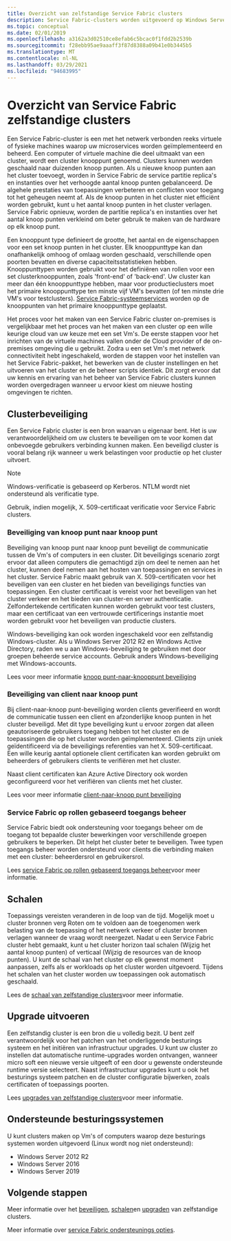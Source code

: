 ```yaml
---
title: Overzicht van zelfstandige Service Fabric clusters
description: Service Fabric-clusters worden uitgevoerd op Windows Server en Linux, wat betekent dat u Service Fabric toepassingen kunt implementeren en hosten overal waar u Windows Server of Linux moet uitvoeren.
ms.topic: conceptual
ms.date: 02/01/2019
ms.openlocfilehash: a3162a3d02510ce8efab6c5bcac0f1fdd2b2539b
ms.sourcegitcommit: f28ebb95ae9aaaff3f87d8388a09b41e0b3445b5
ms.translationtype: MT
ms.contentlocale: nl-NL
ms.lasthandoff: 03/29/2021
ms.locfileid: "94683995"
---
```

# <a name="overview-of-service-fabric-standalone-clusters"></a>Overzicht van Service Fabric zelfstandige clusters

Een Service Fabric-cluster is een met het netwerk verbonden reeks virtuele of fysieke machines waarop uw microservices worden geïmplementeerd en beheerd. Een computer of virtuele machine die deel uitmaakt van een cluster, wordt een cluster knooppunt genoemd. Clusters kunnen worden geschaald naar duizenden knoop punten. Als u nieuwe knoop punten aan het cluster toevoegt, worden in Service Fabric de service partitie replica's en instanties over het verhoogde aantal knoop punten gebalanceerd. De algehele prestaties van toepassingen verbeteren en conflicten voor toegang tot het geheugen neemt af. Als de knoop punten in het cluster niet efficiënt worden gebruikt, kunt u het aantal knoop punten in het cluster verlagen. Service Fabric opnieuw, worden de partitie replica's en instanties over het aantal knoop punten verkleind om beter gebruik te maken van de hardware op elk knoop punt.

Een knooppunt type definieert de grootte, het aantal en de eigenschappen voor een set knoop punten in het cluster. Elk knooppunttype kan dan onafhankelijk omhoog of omlaag worden geschaald, verschillende open poorten bevatten en diverse capaciteitsstatistieken hebben. Knooppunttypen worden gebruikt voor het definiëren van rollen voor een set clusterknooppunten, zoals 'front-end' of 'back-end'. Uw cluster kan meer dan één knooppunttype hebben, maar voor productieclusters moet het primaire knooppunttype ten minste vijf VM's bevatten (of ten minste drie VM's voor testclusters). [Service Fabric-systeemservices](service-fabric-technical-overview.md#system-services) worden op de knooppunten van het primaire knooppunttype geplaatst.

Het proces voor het maken van een Service Fabric cluster on-premises is vergelijkbaar met het proces van het maken van een cluster op een wille keurige cloud van uw keuze met een set Vm's. De eerste stappen voor het inrichten van de virtuele machines vallen onder de Cloud provider of de on-premises omgeving die u gebruikt. Zodra u een set Vm's met netwerk connectiviteit hebt ingeschakeld, worden de stappen voor het instellen van het Service Fabric-pakket, het bewerken van de cluster instellingen en het uitvoeren van het cluster en de beheer scripts identiek. Dit zorgt ervoor dat uw kennis en ervaring van het beheer van Service Fabric clusters kunnen worden overgedragen wanneer u ervoor kiest om nieuwe hosting omgevingen te richten.

## <a name="cluster-security"></a>Clusterbeveiliging

Een Service Fabric cluster is een bron waarvan u eigenaar bent.  Het is uw verantwoordelijkheid om uw clusters te beveiligen om te voor komen dat onbevoegde gebruikers verbinding kunnen maken. Een beveiligd cluster is vooral belang rijk wanneer u werk belastingen voor productie op het cluster uitvoert.

> [!NOTE]
> Windows-verificatie is gebaseerd op Kerberos. NTLM wordt niet ondersteund als verificatie type.
>
> Gebruik, indien mogelijk, X. 509-certificaat verificatie voor Service Fabric clusters.

### <a name="node-to-node-security"></a>Beveiliging van knoop punt naar knoop punt

Beveiliging van knoop punt naar knoop punt beveiligt de communicatie tussen de Vm's of computers in een cluster. Dit beveiligings scenario zorgt ervoor dat alleen computers die gemachtigd zijn om deel te nemen aan het cluster, kunnen deel nemen aan het hosten van toepassingen en services in het cluster. Service Fabric maakt gebruik van X. 509-certificaten voor het beveiligen van een cluster en het bieden van beveiligings functies van toepassingen.  Een cluster certificaat is vereist voor het beveiligen van het cluster verkeer en het bieden van cluster-en server authenticatie.  Zelfondertekende certificaten kunnen worden gebruikt voor test clusters, maar een certificaat van een vertrouwde certificerings instantie moet worden gebruikt voor het beveiligen van productie clusters.

Windows-beveiliging kan ook worden ingeschakeld voor een zelfstandig Windows-cluster. Als u Windows Server 2012 R2 en Windows Active Directory, raden we u aan Windows-beveiliging te gebruiken met door groepen beheerde service accounts. Gebruik anders Windows-beveiliging met Windows-accounts.

Lees voor meer informatie [knoop punt-naar-knooppunt beveiliging](service-fabric-cluster-security.md#node-to-node-security)

### <a name="client-to-node-security"></a>Beveiliging van client naar knoop punt

Bij client-naar-knoop punt-beveiliging worden clients geverifieerd en wordt de communicatie tussen een client en afzonderlijke knoop punten in het cluster beveiligd. Met dit type beveiliging kunt u ervoor zorgen dat alleen geautoriseerde gebruikers toegang hebben tot het cluster en de toepassingen die op het cluster worden geïmplementeerd. Clients zijn uniek geïdentificeerd via de beveiligings referenties van het X. 509-certificaat. Een wille keurig aantal optionele client certificaten kan worden gebruikt om beheerders of gebruikers clients te verifiëren met het cluster.

Naast client certificaten kan Azure Active Directory ook worden geconfigureerd voor het verifiëren van clients met het cluster.

Lees voor meer informatie [client-naar-knoop punt beveiliging](service-fabric-cluster-security.md#client-to-node-security)

### <a name="service-fabric-role-based-access-control"></a>Service Fabric op rollen gebaseerd toegangs beheer
Service Fabric biedt ook ondersteuning voor toegangs beheer om de toegang tot bepaalde cluster bewerkingen voor verschillende groepen gebruikers te beperken. Dit helpt het cluster beter te beveiligen. Twee typen toegangs beheer worden ondersteund voor clients die verbinding maken met een cluster: beheerdersrol en gebruikersrol.  

Lees [service Fabric op rollen gebaseerd toegangs beheer](service-fabric-cluster-security.md#service-fabric-role-based-access-control)voor meer informatie.

## <a name="scaling"></a>Schalen

Toepassings vereisten veranderen in de loop van de tijd. Mogelijk moet u cluster bronnen verg Roten om te voldoen aan de toegenomen werk belasting van de toepassing of het netwerk verkeer of cluster bronnen verlagen wanneer de vraag wordt neergezet. Nadat u een Service Fabric cluster hebt gemaakt, kunt u het cluster horizon taal schalen (Wijzig het aantal knoop punten) of verticaal (Wijzig de resources van de knoop punten). U kunt de schaal van het cluster op elk gewenst moment aanpassen, zelfs als er workloads op het cluster worden uitgevoerd. Tijdens het schalen van het cluster worden uw toepassingen ook automatisch geschaald.

Lees de [schaal van zelfstandige clusters](service-fabric-cluster-scaling-standalone.md)voor meer informatie.

## <a name="upgrading"></a>Upgrade uitvoeren

Een zelfstandig cluster is een bron die u volledig bezit. U bent zelf verantwoordelijk voor het patchen van het onderliggende besturings systeem en het initiëren van infrastructuur upgrades. U kunt uw cluster zo instellen dat automatische runtime-upgrades worden ontvangen, wanneer micro soft een nieuwe versie uitgeeft of een door u gewenste ondersteunde runtime versie selecteert. Naast infrastructuur upgrades kunt u ook het besturings systeem patchen en de cluster configuratie bijwerken, zoals certificaten of toepassings poorten. 

Lees [upgrades van zelfstandige clusters](service-fabric-cluster-upgrade-standalone.md)voor meer informatie.

## <a name="supported-operating-systems"></a>Ondersteunde besturingssystemen

U kunt clusters maken op Vm's of computers waarop deze besturings systemen worden uitgevoerd (Linux wordt nog niet ondersteund):

* Windows Server 2012 R2
* Windows Server 2016 
* Windows Server 2019

## <a name="next-steps"></a>Volgende stappen

Meer informatie over het [beveiligen](service-fabric-cluster-security.md), [schalen](service-fabric-cluster-scaling-standalone.md)en [upgraden](service-fabric-cluster-upgrade-standalone.md) van zelfstandige clusters.

Meer informatie over [service Fabric ondersteunings opties](service-fabric-support.md).
